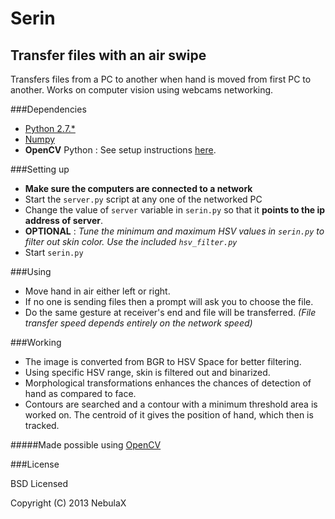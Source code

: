 Serin
=====
Transfer files with an air swipe
----------------------------

Transfers files from a PC to another when hand is moved from first PC to another.
Works on computer vision using webcams networking.

###Dependencies

* [Python 2.7.*](python.org)
* [Numpy](numpy.org)
* **OpenCV** Python : See setup instructions [here](https://opencv-python-tutroals.readthedocs.org/en/latest/py_tutorials/py_setup/py_table_of_contents_setup/py_table_of_contents_setup.html#table-of-content-setup).

###Setting up

* **Make sure the computers are connected to a network**
* Start the `server.py` script at any one of the networked PC
* Change the value of `server` variable in `serin.py` so that it **points to the ip address of server**.
* **OPTIONAL** : *Tune the minimum and maximum HSV values in `serin.py` to filter out skin color. Use the included `hsv_filter.py`*
* Start `serin.py`

###Using

* Move hand in air either left or right.
* If no one is sending files then a prompt will ask you to choose the file.
* Do the same gesture at receiver's end and file will be transferred.
*(File transfer speed depends entirely on the network speed)*

###Working

* The image is converted from BGR to HSV Space for better filtering.
* Using specific HSV range, skin is filtered out and binarized.
* Morphological transformations enhances the chances of detection of hand as compared to face.
* Contours are searched and a contour with a minimum threshold area is worked on. The centroid of it gives the position of hand, which then is tracked.

#####Made possible using [OpenCV](opencv.org)

###License

BSD Licensed

Copyright (C) 2013 NebulaX